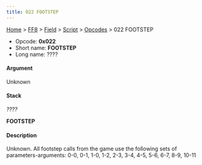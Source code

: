 ```yaml
---
title: 022 FOOTSTEP
---
```


[Home](/ff7-flat-wiki/Main%20Page.md) > [FF8](/ff7-flat-wiki/FF8.md) > [Field](/ff7-flat-wiki/FF8/Field.md) > [Script](/ff7-flat-wiki/FF8/Field/Script.md) > [Opcodes](/ff7-flat-wiki/FF8/Field/Script/Opcodes.md) > 022 FOOTSTEP

-   Opcode: **0x022**
-   Short name: **FOOTSTEP**
-   Long name: ????

#### Argument

Unknown

#### Stack

  
*????*

**FOOTSTEP**

#### Description

Unknown. All footstep calls from the game use the following sets of
parameters-arguments: 0-0, 0-1, 1-0, 1-2, 2-3, 3-4, 4-5, 5-6, 6-7, 8-9,
10-11
